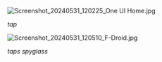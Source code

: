 ![Screenshot_20240531_120225_One UI Home.jpg](https://github.com/billwear/billwear.github.io/assets/18288776/fc1f0dd8-6bb2-48ac-90fa-7be27abdd0d0)

*tap*

![Screenshot_20240531_120510_F-Droid.jpg](https://github.com/billwear/billwear.github.io/assets/18288776/98af3f21-afcf-4d98-8c87-1e0a8dbb1005)

*taps spyglass*


